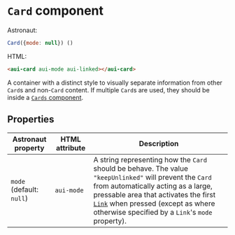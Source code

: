 # `Card` component
Astronaut:
```javascript
Card({mode: null}) ()
```

HTML:
```html
<aui-card aui-mode aui-linked></aui-card>
```

A container with a distinct style to visually separate information from other `Card`s and non-`Card` content. If multiple `Card`s are used, they should be inside a [`Cards` component](reference/components/cards.md).

## Properties
| Astronaut property | HTML attribute | Description |
|---|---|---|
| `mode` (default: `null`) | `aui-mode` | A string representing how the `Card` should be behave. The value `"keepUnlinked"` will prevent the `Card` from automatically acting as a large, pressable area that activates the first [`Link`](reference/components/link.md) when pressed (except as where otherwise specified by a `Link`'s `mode` property). |